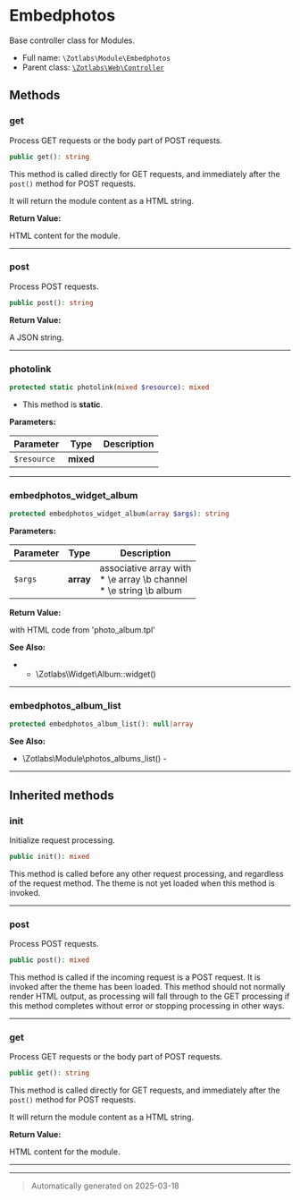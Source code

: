 
# Embedphotos

Base controller class for Modules.



* Full name: `\Zotlabs\Module\Embedphotos`
* Parent class: [`\Zotlabs\Web\Controller`](../Web/Controller.md)




## Methods


### get

Process GET requests or the body part of POST requests.

```php
public get(): string
```

This method is called directly for GET requests, and immediately after the
`post()` method for POST requests.

It will return the module content as a HTML string.







**Return Value:**

HTML content for the module.




***

### post

Process POST requests.

```php
public post(): string
```









**Return Value:**

A JSON string.




***

### photolink



```php
protected static photolink(mixed $resource): mixed
```



* This method is **static**.




**Parameters:**

| Parameter | Type | Description |
|-----------|------|-------------|
| `$resource` | **mixed** |  |





***

### embedphotos_widget_album



```php
protected embedphotos_widget_album(array $args): string
```








**Parameters:**

| Parameter | Type | Description |
|-----------|------|-------------|
| `$args` | **array** | associative array with<br />* \e array \b channel<br />* \e string \b album |


**Return Value:**

with HTML code from 'photo_album.tpl'




**See Also:**

*  - \\Zotlabs\\Widget\\Album::widget()

***

### embedphotos_album_list



```php
protected embedphotos_album_list(): null|array
```












**See Also:**

* \Zotlabs\Module\photos_albums_list() - 

***


## Inherited methods


### init

Initialize request processing.

```php
public init(): mixed
```

This method is called before any other request processing, and
regardless of the request method. The theme is not yet loaded when
this method is invoked.










***

### post

Process POST requests.

```php
public post(): mixed
```

This method is called if the incoming request is a POST request. It is
invoked after the theme has been loaded. This method should not normally
render HTML output, as processing will fall through to the GET processing
if this method completes without error or stopping processing in other
ways.










***

### get

Process GET requests or the body part of POST requests.

```php
public get(): string
```

This method is called directly for GET requests, and immediately after the
`post()` method for POST requests.

It will return the module content as a HTML string.







**Return Value:**

HTML content for the module.




***


***
> Automatically generated on 2025-03-18
